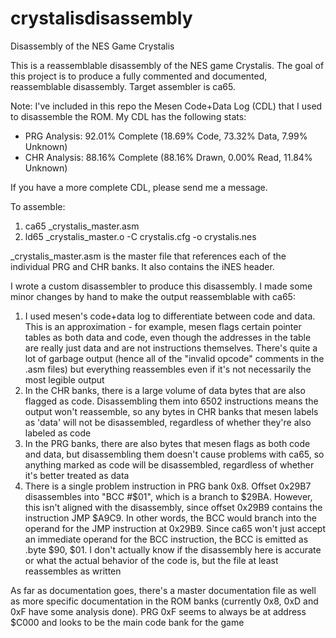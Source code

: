 # crystalisdisassembly
Disassembly of the NES Game Crystalis

This is a reassemblable disassembly of the NES game Crystalis. The goal of this project is to produce a fully commented and documented, reassemblable disassembly. Target assembler is ca65.

Note: I've included in this repo the Mesen Code+Data Log (CDL) that I used to disassemble the ROM. My CDL has the following stats:
  * PRG Analysis: 92.01% Complete (18.69% Code, 73.32% Data, 7.99% Unknown)
  * CHR Analysis: 88.16% Complete (88.16% Drawn, 0.00% Read, 11.84% Unknown)

If you have a more complete CDL, please send me a message.

To assemble:

  1. ca65 _crystalis_master.asm
  2. ld65 _crystalis_master.o -C crystalis.cfg -o crystalis.nes

_crystalis_master.asm is the master file that references each of the individual PRG and CHR banks. It also contains the iNES header.

I wrote a custom disassembler to produce this disassembly. I made some minor changes by hand to make the output reassemblable with ca65:
  1. I used mesen's code+data log to differentiate between code and data. This is an approximation - for example, mesen flags certain pointer tables as both data and code, even though the addresses in the table are really just data and are not instructions themselves. There's quite a lot of garbage output (hence all of the "invalid opcode" comments in the .asm files) but everything reassembles even if it's not necessarily the most legible output
  2. In the CHR banks, there is a large volume of data bytes that are also flagged as code. Disassembling them into 6502 instructions means the output won't reassemble, so any bytes in CHR banks that mesen labels as 'data' will not be disassembled, regardless of whether they're also labeled as code
  3. In the PRG banks, there are also bytes that mesen flags as both code and data, but disassembling them doesn't cause problems with ca65, so anything marked as code will be disassembled, regardless of whether it's better treated as data
  4. There is a single problem instruction in PRG bank 0x8. Offset 0x29B7 disassembles into "BCC #$01", which is a branch to $29BA. However, this isn't aligned with the disassembly, since offset 0x29B9 contains the instruction JMP $A9C9. In other words, the BCC would branch into the operand for the JMP instruction at 0x29B9. Since ca65 won't just accept an immediate operand for the BCC instruction, the BCC is emitted as .byte $90, $01. I don't actually know if the disassembly here is accurate or what the actual behavior of the code is, but the file at least reassembles as written

As far as documentation goes, there's a master documentation file as well as more specific documentation in the ROM banks (currently 0x8, 0xD and 0xF have some analysis done). PRG 0xF seems to always be at address $C000 and looks to be the main code bank for the game
